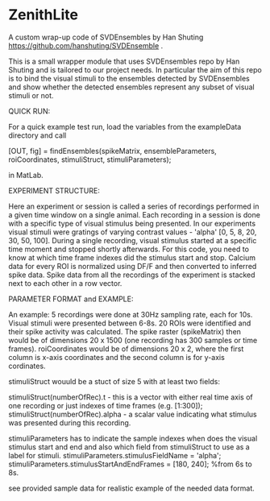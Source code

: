 # ZenithLite
 A custom wrap-up  code of SVDEnsembles by Han Shuting https://github.com/hanshuting/SVDEnsemble .

This is a small wrapper module that uses SVDEnsembles repo by Han Shuting and is tailored to our project needs.
In particular the aim of this repo is to bind the visual stimuli to the ensembles detected by SVDEnsembles and show 
whether the detected ensembles represent any subset of visual stimuli or not.

QUICK RUN:

For a quick example test run, load the variables from the exampleData directory and call

[OUT, fig] = findEnsembles(spikeMatrix, ensembleParameters, roiCoordinates, stimuliStruct, stimuliParameters);

in MatLab.


EXPERIMENT STRUCTURE:

Here an experiment or session is called a series of recordings performed in a given time window on a single animal.
Each recording in a session is done with a specific type of visual stimulus being presented. In our experiments 
visual stimuli were gratings of varying contrast values - 'alpha' [0, 5, 8, 20, 30, 50, 100].
During a single recording, visual stimulus started at a specific time moment and stopped shortly afterwards. 
For this code, you need to know at which time frame indexes did the stimulus start and stop. 
Calcium data for every ROI is normalized using DF/F and then converted to inferred spike data. Spike data from all the recordings
of the experiment is stacked next to each other in a row vector. 


PARAMETER FORMAT and EXAMPLE:

An example:
5 recordings were done at 30Hz sampling rate, each for 10s. Visual stimuli were presented between 6-8s. 20 ROIs were identified
and their spike activity was calculated.
The spike raster (spikeMatrix) then would be of dimensions 20 x 1500 (one recording has 300 samples or time frames).
roiCoordinates would be of dimensions 20 x 2, where the first column is x-axis coordinates and the second column is for y-axis cordinates.

stimuliStruct wouuld be a stuct of size 5 with at least two fields:

stimuliStruct(numberOfRec).t - this is a vector with either real time axis of one recording or just indexes of time frames (e.g. [1:300]);
stimuliStruct(numberOfRec).alpha - a scalar value indicating what stimulus was presented during this recording.


stimuliParameters has to indicate the sample indexes when does the visual stimulus start and end and also which field from stimuliStruct to
use as a label for stimuli.
stimuliParameters.stimulusFieldName = 'alpha';
stimuliParameters.stimulusStartAndEndFrames = [180, 240]; %from 6s to 8s.

see provided sample data for realistic example of the needed data format.


